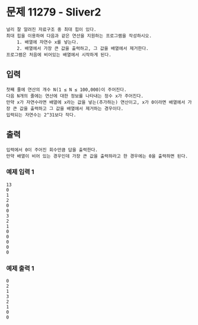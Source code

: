 # 문제 11279 - Sliver2
    널리 잘 알려진 자료구조 중 최대 힙이 있다. 
    최대 힙을 이용하여 다음과 같은 연산을 지원하는 프로그램을 작성하시오.
        1. 배열에 자연수 x를 넣는다.
        2. 배열에서 가장 큰 값을 출력하고, 그 값을 배열에서 제거한다.
    프로그램은 처음에 비어있는 배열에서 시작하게 된다.

## 입력
    첫째 줄에 연산의 개수 N(1 ≤ N ≤ 100,000)이 주어진다. 
    다음 N개의 줄에는 연산에 대한 정보를 나타내는 정수 x가 주어진다. 
    만약 x가 자연수라면 배열에 x라는 값을 넣는(추가하는) 연산이고, x가 0이라면 배열에서 가장 큰 값을 출력하고 그 값을 배열에서 제거하는 경우이다. 
    입력되는 자연수는 2^31보다 작다.

## 출력
    입력에서 0이 주어진 회수만큼 답을 출력한다. 
    만약 배열이 비어 있는 경우인데 가장 큰 값을 출력하라고 한 경우에는 0을 출력하면 된다.

### 예제 입력 1
    13
    0
    1
    2
    0
    0
    3
    2
    1
    0
    0
    0
    0
    0
### 예제 출력 1
    0
    2
    1
    3
    2
    1
    0
    0